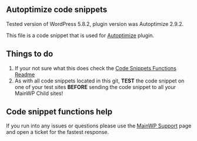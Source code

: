 ## Autoptimize code snippets

Tested version of WordPress 5.8.2, plugin version was Autoptimize 2.9.2.

This file is a code snippet that is used for [Autoptimize](https://wordpress.org/plugins/autoptimize/) plugin. 

## Things to do

1. If your not sure what this does check the [Code Snippets Functions Readme](https://github.com/mainwp/Code-Snippets-Functions/blob/master/README.md)
2. As with all code snippets located in this git, **TEST** the code snippet on one of your test sites **BEFORE** sending the code snippet to all your MainWP Child sites!

## Code snippet functions help

If you run into any issues or questions please use the [MainWP Support](https://mainwp.com/support/) page and open a ticket for the fastest response.
